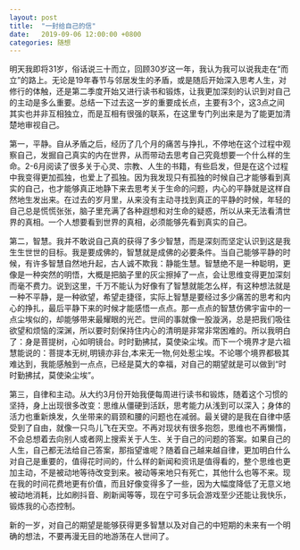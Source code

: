 ```yaml
---
layout: post
title:  "一封给自己的信"
date:   2019-09-06 12:00:00 +0800
categories: 随想
---
```


明天我即将31岁，俗话说三十而立，回顾30岁这一年，我认为我可以说我走在“而立”的路上。无论是19年春节与邻居发生的矛盾，或是随后开始深入思考人生，对修行的体触，还是第二季度开始又进行读书和锻炼，让我更加深刻的认识到对自己的主动是多么重要。总结一下过去这一岁的重要成长点，主要有3个，这3点之间其实也并非互相独立，而是互相有很强的联系，在这里专门列出来是为了能更加清楚地审视自己。

第一，平静。自从矛盾之后，经历了几个月的痛苦与挣扎，不停地在这个过程中观察自己，发掘自己真实的内在世界，从而带动去思考自己究竟想要一个什么样的生命。2-6月阅读了很多关于心灵、宗教、人生的书籍，有些启发，但是在这个过程中我变得更加孤独，也爱上了孤独。因为我发现只有孤独的时候自己才能够看到真实的自己，也才能够真正地静下来去思考关于生命的问题，内心的平静就是这样自然地生发出来。在过去的岁月里，从来没有主动寻找到真正的平静的时候，年轻的自己总是慌慌张张，脑子里充满了各种遐想和对生命的疑惑，所以从来无法看清世界的真相。一个人想要看到世界的真相，必须能够先看到真实的自己。

第二，智慧。我并不敢说自己真的获得了多少智慧，而是深刻而坚定认识到这是我生生世世的目标。我是要成佛的，智慧就是成佛的必要条件。当自己能够平静的时候，有许多智慧自然地升起，古人诚不欺我：静能生慧。智慧绝不是一种聪明，更像是一种突然的明悟，大概是把脑子里的灰尘擦掉了一点，会让思维变得更加深刻而毫不费力。说到这里，千万不能认为好像有了智慧就能怎么样，有这种想法就是一种不平静，是一种欲望，希望走捷径，实际上智慧是要经过多少痛苦的思考和内心的挣扎，最后平静下来的时候才能感悟一点点。那一点点的智慧仿佛宇宙中的一点尘埃似的，却能够带来最耀眼的光芒。世间的事就像一股漩涡，总是把我们吸往欲望和烦恼的深渊，所以要时刻保持住内心的清明是非常非常困难的。所以我明白了：身是菩提树，心如明镜台。时时勤拂拭，莫使染尘埃。而下一个境界才是六祖慧能说的：菩提本无树,明镜亦非台,本来无一物,何处惹尘埃。不论哪个境界都极其难达到，我能感触到一点点，已经是莫大的幸福，对自己的期望就是可以做到“时时勤拂拭，莫使染尘埃”。

第三，自律和主动。从大约3月份开始我便每周进行读书和锻炼，随着这个习惯的坚持，身上出现很多改变：思维从僵硬到活跃，思考能力从浅到可以深入；身体的活力也重新焕发，久坐带来的肩颈和腰的问题也在减弱。最关键的是我在自律中感受到了自由，就像一只鸟儿飞在天空。不再对现状有很多抱怨，思维也不再懒惰，不会总想着去向别人或者网上搜索关于人生、关于自己的问题的答案。如果自己的人生，自己都无法给自己答案，那指望谁呢？随着自己越来越自律，更加明白什么对自己是重要的，值得花时间的，什么样的新闻和资讯是值得看的，整个思维也更加主动，不是被动地等待改变到来。被动等来地只有死亡，其他什么也等不来。现在我的时间花费地更有价值，而且好像变得多了一些，因为大幅度降低了无意义地被动地消耗，比如刷抖音、刷新闻等等，现在宁可多玩会游戏至少还能让我快乐，锻炼我的心态控制。

新的一岁，对自己的期望是能够获得更多智慧以及对自己的中短期的未来有一个明确的想法，不要再漫无目的地游荡在人世间了。
    